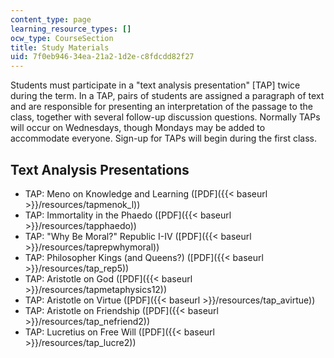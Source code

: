 ```yaml
---
content_type: page
learning_resource_types: []
ocw_type: CourseSection
title: Study Materials
uid: 7f0eb946-34ea-21a2-1d2e-c8fdcdd82f27
---
```


Students must participate in a "text analysis presentation" \[TAP\] twice during the term. In a TAP, pairs of students are assigned a paragraph of text and are responsible for presenting an interpretation of the passage to the class, together with several follow-up discussion questions. Normally TAPs will occur on Wednesdays, though Mondays may be added to accommodate everyone. Sign-up for TAPs will begin during the first class.

Text Analysis Presentations
---------------------------

*   TAP: Meno on Knowledge and Learning ([PDF]({{< baseurl >}}/resources/tapmenok_l))
*   TAP: Immortality in the Phaedo ([PDF]({{< baseurl >}}/resources/tapphaedo))
*   TAP: "Why Be Moral?" Republic I-IV ([PDF]({{< baseurl >}}/resources/taprepwhymoral))
*   TAP: Philosopher Kings (and Queens?) ([PDF]({{< baseurl >}}/resources/tap_rep5))
*   TAP: Aristotle on God ([PDF]({{< baseurl >}}/resources/tapmetaphysics12))
*   TAP: Aristotle on Virtue ([PDF]({{< baseurl >}}/resources/tap_avirtue))
*   TAP: Aristotle on Friendship ([PDF]({{< baseurl >}}/resources/tap_nefriend2))
*   TAP: Lucretius on Free Will ([PDF]({{< baseurl >}}/resources/tap_lucre2))